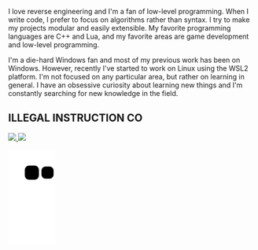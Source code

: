 
I love reverse engineering and I'm a fan of low-level programming. 
When I write code, I prefer to focus on algorithms rather than syntax. 
I try to make my projects modular and easily extensible. 
My favorite programming languages are C++ and Lua, and my 
favorite areas are game development and low-level programming.

I'm a die-hard Windows fan and most of my previous work 
has been on Windows. However, recently I've started to work on Linux 
using the WSL2 platform. I'm not focused on any particular area, 
but rather on learning in general. I have an obsessive curiosity 
about learning new things and I'm constantly 
searching for new knowledge in the field.

## ILLEGAL INSTRUCTION CO
<div>
  <a href="https://github.com/illegal-instruction-co">
  <img height="180em" src="https://github-readme-stats.vercel.app/api?username=illegal-instruction-co&show_icons=true&theme=dracula&include_all_commits=true&count_private=true"/>
  <img height="180em" src="https://github-readme-stats.vercel.app/api/top-langs/?username=illegal-instruction-co&layout=compact&langs_count=7&theme=dracula"/>
</div>

![Snake animation](https://github.com/rafaballerini/rafaballerini/blob/output/github-contribution-grid-snake.svg)
